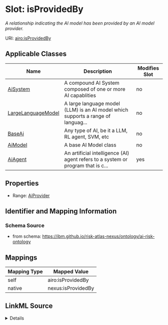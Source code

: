

# Slot: isProvidedBy


_A relationship indicating the AI model has been provided by an AI model provider._





URI: [airo:isProvidedBy](https://w3id.org/airo#isProvidedBy)



<!-- no inheritance hierarchy -->





## Applicable Classes

| Name | Description | Modifies Slot |
| --- | --- | --- |
| [AiSystem](AiSystem.md) | A compound AI System composed of one or more AI capablities |  no  |
| [LargeLanguageModel](LargeLanguageModel.md) | A large language model (LLM) is an AI model which supports a range of languag... |  no  |
| [BaseAi](BaseAi.md) | Any type of AI, be it a LLM, RL agent, SVM, etc |  no  |
| [AiModel](AiModel.md) | A base AI Model class |  no  |
| [AiAgent](AiAgent.md) | An artificial intelligence (AI) agent refers to a system or program that is c... |  yes  |







## Properties

* Range: [AiProvider](AiProvider.md)





## Identifier and Mapping Information







### Schema Source


* from schema: https://ibm.github.io/risk-atlas-nexus/ontology/ai-risk-ontology




## Mappings

| Mapping Type | Mapped Value |
| ---  | ---  |
| self | airo:isProvidedBy |
| native | nexus:isProvidedBy |




## LinkML Source

<details>
```yaml
name: isProvidedBy
description: A relationship indicating the AI model has been provided by an AI model
  provider.
from_schema: https://ibm.github.io/risk-atlas-nexus/ontology/ai-risk-ontology
rank: 1000
slot_uri: airo:isProvidedBy
alias: isProvidedBy
domain_of:
- BaseAi
range: AiProvider

```
</details>
